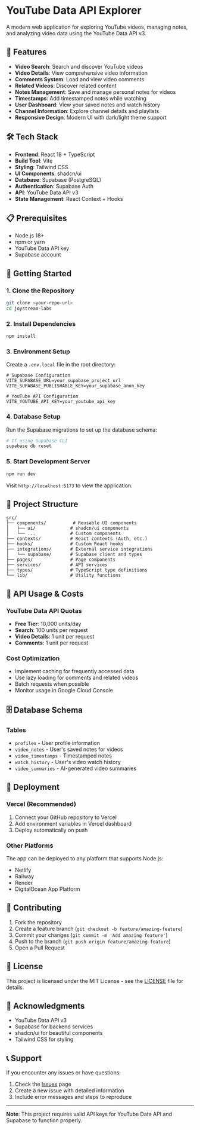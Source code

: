 # YouTube Data API Explorer

A modern web application for exploring YouTube videos, managing notes, and analyzing video data using the YouTube Data API v3.

## 🚀 Features

- **Video Search**: Search and discover YouTube videos
- **Video Details**: View comprehensive video information
- **Comments System**: Load and view video comments
- **Related Videos**: Discover related content
- **Notes Management**: Save and manage personal notes for videos
- **Timestamps**: Add timestamped notes while watching
- **User Dashboard**: View your saved notes and watch history
- **Channel Information**: Explore channel details and playlists
- **Responsive Design**: Modern UI with dark/light theme support

## 🛠️ Tech Stack

- **Frontend**: React 18 + TypeScript
- **Build Tool**: Vite
- **Styling**: Tailwind CSS
- **UI Components**: shadcn/ui
- **Database**: Supabase (PostgreSQL)
- **Authentication**: Supabase Auth
- **API**: YouTube Data API v3
- **State Management**: React Context + Hooks

## 📋 Prerequisites

- Node.js 18+ 
- npm or yarn
- YouTube Data API key
- Supabase account

## 🚀 Getting Started

### 1. Clone the Repository

```bash
git clone <your-repo-url>
cd joystream-labs
```

### 2. Install Dependencies

```bash
npm install
```

### 3. Environment Setup

Create a `.env.local` file in the root directory:

```env
# Supabase Configuration
VITE_SUPABASE_URL=your_supabase_project_url
VITE_SUPABASE_PUBLISHABLE_KEY=your_supabase_anon_key

# YouTube API Configuration
VITE_YOUTUBE_API_KEY=your_youtube_api_key
```

### 4. Database Setup

Run the Supabase migrations to set up the database schema:

```bash
# If using Supabase CLI
supabase db reset
```

### 5. Start Development Server

```bash
npm run dev
```

Visit `http://localhost:5173` to view the application.

## 📁 Project Structure

```
src/
├── components/          # Reusable UI components
│   ├── ui/             # shadcn/ui components
│   └── ...             # Custom components
├── contexts/           # React contexts (Auth, etc.)
├── hooks/              # Custom React hooks
├── integrations/       # External service integrations
│   └── supabase/       # Supabase client and types
├── pages/              # Page components
├── services/           # API services
├── types/              # TypeScript type definitions
└── lib/                # Utility functions
```

## 🔧 API Usage & Costs

### YouTube Data API Quotas

- **Free Tier**: 10,000 units/day
- **Search**: 100 units per request
- **Video Details**: 1 unit per request
- **Comments**: 1 unit per request

### Cost Optimization

- Implement caching for frequently accessed data
- Use lazy loading for comments and related videos
- Batch requests when possible
- Monitor usage in Google Cloud Console

## 🗄️ Database Schema

### Tables

- `profiles` - User profile information
- `video_notes` - User's saved notes for videos
- `video_timestamps` - Timestamped notes
- `watch_history` - User's video watch history
- `video_summaries` - AI-generated video summaries

## 🚀 Deployment

### Vercel (Recommended)

1. Connect your GitHub repository to Vercel
2. Add environment variables in Vercel dashboard
3. Deploy automatically on push

### Other Platforms

The app can be deployed to any platform that supports Node.js:
- Netlify
- Railway
- Render
- DigitalOcean App Platform

## 🤝 Contributing

1. Fork the repository
2. Create a feature branch (`git checkout -b feature/amazing-feature`)
3. Commit your changes (`git commit -m 'Add amazing feature'`)
4. Push to the branch (`git push origin feature/amazing-feature`)
5. Open a Pull Request

## 📝 License

This project is licensed under the MIT License - see the [LICENSE](LICENSE) file for details.

## 🙏 Acknowledgments

- YouTube Data API v3
- Supabase for backend services
- shadcn/ui for beautiful components
- Tailwind CSS for styling

## 📞 Support

If you encounter any issues or have questions:

1. Check the [Issues](https://github.com/your-repo/issues) page
2. Create a new issue with detailed information
3. Include error messages and steps to reproduce

---

**Note**: This project requires valid API keys for YouTube Data API and Supabase to function properly.